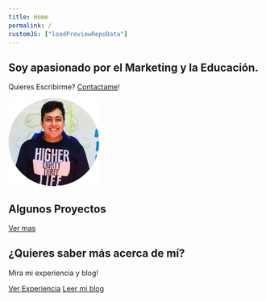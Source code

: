 ```yaml
---
title: Home
permalink: /
customJS: ["loadPreviewRepoData"]
---
```


<section id="hero-banner">
    <div id="hero-text">
        <h1 class="title">Soy apasionado por el Marketing y la Educación.</h1>
        <p class="subtitle">Quieres Escribirme? <a href="/contact">Contactame</a>!</p>
    </div>
    <img src="/assets/img/profile-photo.png" alt="My profile photo" />
</section>
<section id="featured-projects" class="section">
    <h2 class="heading">Algunos Proyectos</h2>
    <div id="project-grid" class="card-grid">
        <!-- Projects get populated here dynamically (see index.js) -->
        <div id="preview-placeholder" class="project">
            <a class="button hollow-button" href="/experience/#projects">Ver mas</a>
        </div>
    </div>
</section>
<section id="cta" class="section">
    <h2 class="heading">¿Quieres saber más acerca de mí?</h2>
    <p class="subtitle">Mira mi experiencia y blog!</p>
    <div id="cta-buttons">
        <a href="/experience" class="button solid-button">Ver Experiencia</a>
        <a href="/blog" class="button hollow-button">Leer mi blog</a>
    </div>
</section>